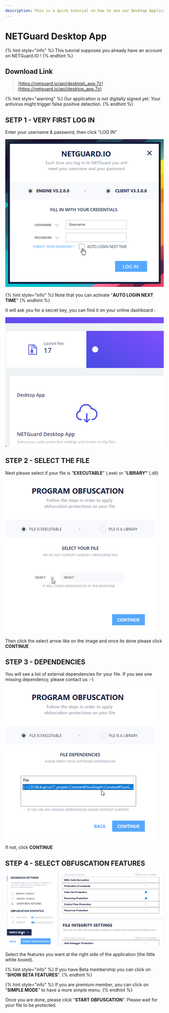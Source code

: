 ```yaml
---
description: This is a quick tutorial on how to use our Desktop Application
---
```


# NETGuard Desktop App

{% hint style="info" %}
This tutorial supposes you already have an account on NETGuard.IO ! 
{% endhint %}

## Download Link

> [https://netguard.io/api/desktop\_app.7z](https://netguard.io/api/desktop_app.7z)

{% hint style="warning" %}
Our application is not digitally signed yet. Your antivirus might trigger false positive detection.
{% endhint %}

## SETP 1 - VERY FIRST LOG IN

Enter your username & password, then click "LOG IN"

![](.gitbook/assets/loginfrm.png)

{% hint style="info" %}
Note that you can activate "**AUTO LOGIN NEXT TIME**" 
{% endhint %}



It will ask you for a secret key, you can find it on your online dashboard : 

![Hold your mouse over the white dot to see your secret key](.gitbook/assets/d2bskq6.gif)

## STEP 2 - SELECT THE FILE 

Next please select if your file is "**EXECUTABLE**" \(.exe\) or "**LIBRARY"** \(.dll\)

![](.gitbook/assets/step2.png)

Then click the select arrow like on the image and once its done please click **CONTINUE**



## STEP 3 - DEPENDENCIES

You will see a list of external dependencies for your file. If you see one missing dependency, please contact us :-\) 

![](.gitbook/assets/step3.png)

If not, click **CONTINUE**

## STEP 4 - SELECT OBFUSCATION FEATURES

![ll](.gitbook/assets/step4.png)

Select the features you want at the right side of the application \(the little white boxed\).

{% hint style="info" %}
If you have Beta membership you can click on "**SHOW BETA FEATURES**".
{% endhint %}

{% hint style="info" %}
If you are premium member, you can click on "**SIMPLE MODE**" to have a more simple menu.
{% endhint %}



Once you are done, please click "**START OBFUSCATION**". Please wait for your file to be protected.



